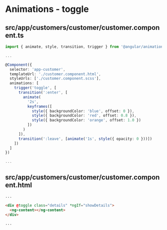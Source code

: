 # Animations - toggle

## src/app/customers/customer/customer.component.ts

```ts
import { animate, style, transition, trigger } from '@angular/animations';

...

@Component({
  selector: 'app-customer',
  templateUrl: './customer.component.html',
  styleUrls: ['./customer.component.scss'],
  animations: [
    trigger('toggle', [
      transition(':enter', [
        animate(
          '2s',
          keyframes([
            style({ backgroundColor: 'blue', offset: 0 }),
            style({ backgroundColor: 'red', offset: 0.8 }),
            style({ backgroundColor: 'orange', offset: 1.0 })
          ])
        )
      ]),
      transition(':leave', [animate('1s', style({ opacity: 0 }))])
    ])
  ]
})

...
```

## src/app/customers/customer/customer.component.html

```html
...

<div @toggle class="details" *ngIf="showDetails">
  <ng-content></ng-content>
</div>

...
```
